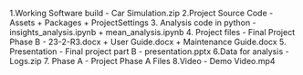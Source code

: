 1.Working Software build - Car Simulation.zip
2.Project Source Code - Assets + Packages + ProjectSettings
3. Analysis code in python - insights_analysis.ipynb + mean_analysis.ipynb
4. Project files - Final Project Phase B - 23-2-R3.docx + User Guide.docx + Maintenance Guide.docx
5. Presentation - Final project part B - presentation.pptx
6.Data for analysis - Logs.zip
7. Phase A - Project Phase A Files
8.Video - Demo Video.mp4
